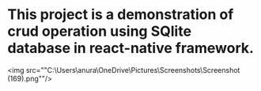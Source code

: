 # This project is a demonstration of crud operation using SQlite database in react-native framework.
<img src=""C:\Users\anura\OneDrive\Pictures\Screenshots\Screenshot (169).png""/>
